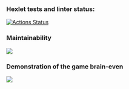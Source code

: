 ### Hexlet tests and linter status:
[![Actions Status](https://github.com/BlackBeard92/frontend-project-44/actions/workflows/hexlet-check.yml/badge.svg)](https://github.com/BlackBeard92/frontend-project-44/actions)

### Maintainability
<a href="https://codeclimate.com/github/BlackBeard92/frontend-project-44/maintainability"><img src="https://api.codeclimate.com/v1/badges/9a6c85f314b7a92b0731/maintainability" /></a>

### Demonstration of the game brain-even
<a href="https://asciinema.org/a/615387" target="_blank"><img src="https://asciinema.org/a/615387.svg" /></a>